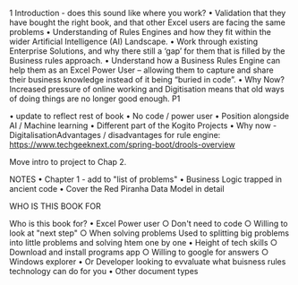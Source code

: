 1 Introduction - does this sound like where you work?	•	Validation that they have bought the right book, and that other Excel users are facing the same problems
•	Understanding of Rules Engines and how they fit within the wider Artificial Intelligence (AI) Landscape.
•	Work through existing Enterprise Solutions, and why there still a ‘gap’ for them that is filled by the Business rules approach.
•	Understand how a Business Rules Engine can help them as an Excel Power User – allowing them to capture and share their business knowledge instead of it being “buried in code”.
•	Why Now? Increased pressure of online working and Digitisation means that old ways of doing things are no longer good enough.	P1
 
•	update to reflect rest of book
•	No code / power user
•	Position alongside AI / Machine learning
•	Different part of the Kogito Projects
•	Why now - DigitalisationAdvantages / disadvantages for rule engine: https://www.techgeeknext.com/spring-boot/drools-overview
 
 
Move intro to project to Chap 2.
 

 NOTES
• Chapter 1 - add to "list of problems"
	• Business Logic trapped in ancient code 
• Cover the Red Piranha Data Model in detail



WHO IS THIS BOOK FOR




Who is this book for?
	• Excel Power user
		○ Don't need to code
		○ Willing to look at "next step"
		○ When solving problems Used to splitting big problems into little problems and solving htem one by one
	• Height of tech skills
		○ Download and install programs app
		○ Willing to google for answers
		○ Windows explorer
	• Or Developer looking to evvaluate what buisness rules technology can do for you
	• Other document types


 	 
